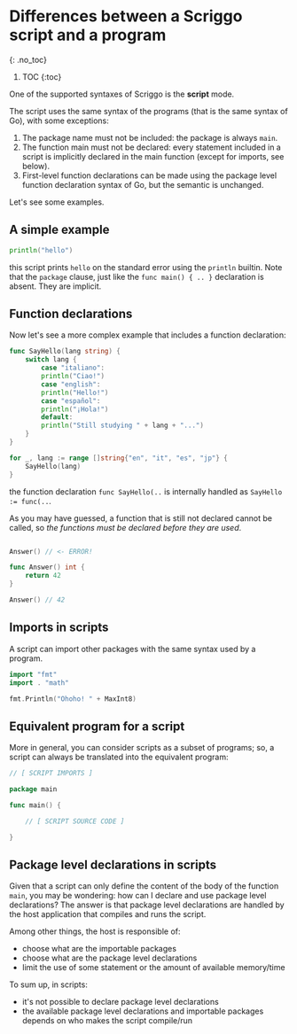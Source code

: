 # Differences between a Scriggo script and a program
{: .no_toc}

1. TOC
{:toc}

One of the supported syntaxes of Scriggo is the **script** mode.

The script uses the same syntax of the programs (that is the same syntax of Go), with some exceptions:

1. The package name must not be included: the package is always `main`.
2. The function main must not be declared: every statement included in a script is implicitly declared in the main function (except for imports, see below).
3. First-level function declarations can be made using the package level function declaration syntax of Go, but the semantic is unchanged.


Let's see some examples.

## A simple example

```go
println("hello")
```

this script prints `hello` on the standard error using the `println` builtin.
Note that the `package` clause, just like the `func main() { .. }` declaration is absent. They are implicit.

## Function declarations

Now let's see a more complex example that includes a function declaration:

```go
func SayHello(lang string) {
    switch lang {
        case "italiano":
        println("Ciao!")
        case "english":
        println("Hello!")
        case "español":
        println("¡Hola!")
        default:
        println("Still studying " + lang + "...")
    }
}

for _, lang := range []string{"en", "it", "es", "jp"} {
    SayHello(lang)
}
```

the function declaration `func SayHello(..` is internally handled as `SayHello := func(..`.

As you may have guessed, a function that is still not declared cannot be called, so *the functions must be declared before they are used*.

```go

Answer() // <- ERROR!

func Answer() int {
    return 42
}

Answer() // 42
```

## Imports in scripts

A script can import other packages with the same syntax used by a program.

```go
import "fmt"
import . "math"

fmt.Println("Ohoho! " + MaxInt8)
```

## Equivalent program for a script

More in general, you can consider scripts as a subset of programs; so, a script can always be translated into the equivalent program:

```go
// [ SCRIPT IMPORTS ]

package main

func main() {

    // [ SCRIPT SOURCE CODE ]

}
```

## Package level declarations in scripts

Given that a script can only define the content of the body of the function `main`, you may be wondering: how can I declare and use package level declarations?
The answer is that package level declarations are handled by the host application that compiles and runs the script.

Among other things, the host is responsible of:

- choose what are the importable packages
- choose what are the package level declarations
- limit the use of some statement or the amount of available memory/time

To sum up, in scripts:

- it's not possible to declare package level declarations
- the available package level declarations and importable packages depends on who makes the script compile/run